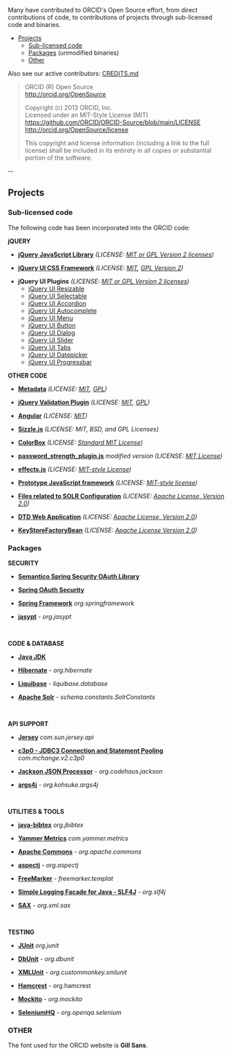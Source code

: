 Many have contributed to ORCID's Open Source effort, from direct contributions of code, to contributions of projects through sub-licensed code and binaries.

* [Projects](#Projects)
    * [Sub-licensed code](#sublicense)
    * [Packages](#package) (unmodified binaries)
    * [Other](#other)

Also see our active contributors: [CREDITS.md](https://github.com/ORCID/ORCID-Work-in-Progress/blob/master/CREDITS.md)

> ORCID (R) Open Source    
> http://orcid.org/OpenSource
>
> Copyright (c) 2013 ORCID, Inc.    
> Licensed under an MIT-Style License (MIT)    
> https://github.com/ORCID/ORCID-Source/blob/main/LICENSE
> http://orcid.org/OpenSource/license
> 
> This copyright and license information (including a link to the full license) shall be included in its entirety in all copies or substantial portion of  the software.

--
<a id="Projects"></a>
## Projects

<a id="sublicense"></a>
### Sub-licensed code

The following code has been incorporated into the ORCID code:

**jQUERY**
* **[jQuery JavaScript Library](http://jquery.com/)** _(LICENSE: [MIT or GPL Version 2 licenses](http://jquery.org/license))_

<!--jQuery is a fast, small, and feature-rich JavaScript library. It makes things like HTML document traversal and manipulation, event handling, animation, and Ajax much simpler with an easy-to-use API that works across a multitude of browsers. With a combination of versatility and extensbility, jQuery has changed the way that millions of people write JavaScript. <i>(List of plugins may not be exhaustive)</i>-->

* **[jQuery UI CSS Framework](http://docs.jquery.com/UI/Theming/API)** _(LICENSE: [MIT](http://www.opensource.org/licenses/mit-license.php), [GPL Version 2](http://www.gnu.org/licenses/gpl-2.0.html))_
    
<!--<br>a robust CSS Framework designed for building custom jQuery widgets.<br>-->

* **jQuery UI Plugins** _(LICENSE: [MIT or GPL Version 2 licenses](http://jquery.org/license))_
    * [jQuery UI Resizable](http://docs.jquery.com/UI/Resizable#theming)
    * [jQuery UI Selectable](http://docs.jquery.com/UI/Selectable#theming)
    * [jQuery UI Accordion](http://docs.jquery.com/UI/Accordion#theming)
    * [jQuery UI Autocomplete](http://docs.jquery.com/UI/Autocomplete#theming)
    * [jQuery UI Menu](http://docs.jquery.com/UI/Menu#theming)
    * [jQuery UI Button](http://docs.jquery.com/UI/Button#theming)
    * [jQuery UI Dialog](http://docs.jquery.com/UI/Dialog#theming)
    * [jQuery UI Slider](http://docs.jquery.com/UI/Slider#theming)
    * [jQuery UI Tabs](http://docs.jquery.com/UI/Tabs#theming)
    * [jQuery UI Datepicker](http://docs.jquery.com/UI/Datepicker#theming)
    * [jQuery UI Progressbar](http://docs.jquery.com/UI/Progressbar#theming)


<!--<br>The jQuery UI plugins use the jQuery UI CSS Framework to style its look and feel, including colors and background textures.<br>-->


**OTHER CODE**
* **[Metadata](http://docs.jquery.com/Plugins/Metadata)** _(LICENSE: [MIT](http://www.opensource.org/licenses/mit-license.php), [GPL](http://www.gnu.org/licenses/gpl.html))_

<!--<br>jQuery plugin for parsing metadata from elements<br>-->

* **[jQuery Validation Plugin](https://github.com/jzaefferer/jquery-validation)** _(LICENSE: [MIT](http://www.opensource.org/licenses/mit-license.php), [GPL](http://www.gnu.org/licenses/gpl.html))_

<!--<br>The jQuery Validation Plugin provides drop-in validation for your existing forms, while making all kinds of customizations to fit your application really easy.<br>-->

* **[Angular](https://github.com/angular/angular/blob/master/LICENSE)** _(LICENSE: [MIT](http://www.opensource.org/licenses/mit-license.php))_

<!--<br>Javascript frame work for building complex client applications.<br>-->

* **[Sizzle.js](http://sizzlejs.com/)** _(LICENSE: MIT, BSD, and GPL Licenses)_

<!--<br>A pure-JavaScript CSS selector engine designed to be easily dropped in to a host library.<br>-->

* **[ColorBox](http://www.jacklmoore.com/colorbox)** _(LICENSE: [Standard MIT License](http://www.opensource.org/licenses/mit-license.php))_

<!--<br>a lightweight, customizable lightbox plugin for jQuery<br>-->

* **[password_strength_plugin.js](www.mypocket-technologies.com)** *modified version* _(LICENSE: [MIT License](https://github.com/ORCID/ORCID-Work-in-Progress/blob/master/orcid-frontend-web/src/main/webapp/static/javascript/plugins.js))_

<!--<br>Password Strength Meter is a jQuery plug-in provide you smart algorithm to detect a password strength. Based on [Firas Kassem orginal plugin](http://phiras.wordpress.com/2007/04/08/password-strength-meter-a-jquery-plugin/)<br>-->

* **[effects.js](http://script.aculo.us)** _(LICENSE: [MIT-style License](http://madrobby.github.com/scriptaculous/license/))_

<!--<br>User interface effects<br>-->

* **[Prototype JavaScript framework](http://www.prototypejs.org/)** _(LICENSE: [MIT-style license](http://prototypejs.org/license.html))_

<!--<br>Prototype takes the complexity out of client-side web programming. Built to solve real-world problems, it adds useful extensions to the browser scripting environment and provides elegant APIs around the clumsy interfaces of Ajax and the Document Object Model.<br>-->

* **[Files related to SOLR Configuration](http://wiki.apache.org/solr/#Installation_and_Configuration)** _(LICENSE: [Apache License, Version 2.0](http://www.apache.org/licenses/LICENSE-2.0))_

<!--<br>SolrTM is the popular, blazing fast open source enterprise search platform from the Apache LuceneTM project.<br>-->

* **[DTD Web Application](http://java.sun.com/dtd/web-app_2_3.dtd)** _(LICENSE: [Apache License, Version 2.0](http://www.apache.org/licenses/LICENSE-2.0))_

<!--<br>This is the XML DTD for the Servlet 2.3 deployment descriptor.<br>-->

* **[KeyStoreFactoryBean](http://static.springsource.org/spring-ws/sites/1.5/apidocs/org/springframework/ws/soap/security/support/KeyStoreFactoryBean.html)** _(LICENSE: [Apache License Version 2.0](http://static.springsource.org/spring-ws/sites/2.0/license.html))_

<!--<br>Spring factory bean for a [KeyStore](http://docs.oracle.com/javase/6/docs/api/java/security/KeyStore.html?is-external=true).<br>-->


<a id="package"></a>
### Packages 

**SECURITY**
* **[Semantico Spring Security OAuth Library](https://github.com/semantico/spring-security-oauth)** 

<!-- <br>This repository was forked the the main spring-security-oath project to allow us to support multiple redirect URLs. These changes have subsequently been incorporated into the core product and should be used in preference to this unless you are developing against the ORCID codebase.</i> | **[Apache License V2.0](https://github.com/semantico/spring-security-oauth/blob/master/license.txt) -->

* **[Spring OAuth Security](http://static.springsource.org/spring-security/oauth/)**<i></i>

<!-- <br>This project provides support for using Spring Security with OAuth (1a) and OAuth2. It provides features for implementing both consumers and providers of these protocols using standard Spring and Spring Security programming models and configuration idioms. | **[Apache License V 2.0](https://github.com/SpringSource/spring-security-oauth/blob/master/license.txt)** -->

* **[Spring Framework](http://www.springsource.org/spring-framework)** <i>org.springframework</i> 

<!--<br>The Spring Framework provides a comprehensive programming and configuration model for modern Java-based enterprise applications - on any kind of deployment platform. A key element of Spring is infrastructural support at the application level: Spring focuses on the "plumbing" of enterprise applications so that teams can focus on application-level business logic, without unnecessary ties to specific deployment environments. | **[Apache License 2.0](http://www.apache.org/licenses/LICENSE-2.0)** |-->

* **[jasypt](http://www.jasypt.org/)** - <i>org.jasypt</i> 

<!--<br>Jasypt is a java library which allows the developer to add basic encryption capabilities to his/her projects with minimum effort, and without the need of having deep knowledge on how cryptography works. | **[]()** |-->
<br>

**CODE & DATABASE**
* **[Java JDK](http://docs.oracle.com/javase/7/docs/)** 

<!--<br>Java Platform, Standard Edition (Java SE) lets you develop and deploy Java applications on desktops and servers, as well as in today's demanding embedded environments. Java offers the rich user interface, performance, versatility, portability, and security that today’s applications require. Java Platform, Enterprise Edition (Java EE) 6 is the industry standard for enterprise Java computing.   | **[Oracle Binary Code License Agreement for the Java SE Platform Products and JavaFX ](http://www.oracle.com/technetwork/java/javase/terms/license/index.html)** |-->

* **[Hibernate](http://www.hibernate.org/)** - <i>org.hibernate</i>

<!--<br>Hibernate is a collection of related projects enabling developers to utilize POJO-style domain models in their applications in ways extending well beyond Object/Relational Mapping. | **[]()** |-->

* **[Liquibase](http://www.liquibase.org/)** - <i>liquibase.database</i>

<!--<br>Liquibase is an open source (Apache 2.0 Licensed), database-independent library for tracking, managing and applying database changes. It is built on a simple premise: All database changes are stored in a human readable yet trackable form and checked into source control. | **[Apache License 2.0](http://www.apache.org/licenses/LICENSE-2.0.html)** |-->

* **[Apache Solr](http://lucene.apache.org/solr/)** - <i>schema.constants.SolrConstants</i> 

<!--<br>SolrTM is the popular, blazing fast open source enterprise search platform from the Apache LuceneTM project. Its major features include powerful full-text search, hit highlighting, faceted search, near real-time indexing, dynamic clustering, database integration, rich document (e.g., Word, PDF) handling, and geospatial search. Solr is highly reliable, scalable and fault tolerant, providing distributed indexing, replication and load-balanced querying, automated failover and recovery, centralized configuration and more. Solr powers the search and navigation features of many of the world's largest internet sites. | **[]()** |-->
<br>

**API SUPPORT**
* **[Jersey](http://jersey.java.net/)** <i>com.sun.jersey.api</i>

<!--<br>Jersey is the open source, production quality, JAX-RS (JSR 311) Reference Implementation for building RESTful Web services, with an API for developers to extend Jersey to suit their needs. | **[CDDL, Version 1.1](http://glassfish.java.net/public/CDDL+GPL_1_1.html)** |-->

* **[c3p0 - JDBC3 Connection and Statement Pooling](http://www.mchange.com/projects/c3p0/)** <i>com.mchange.v2.c3p0</i>

<!--<br>c3p0 is an easy-to-use library for making traditional JDBC drivers "enterprise-ready" by augmenting them with functionality defined by the jdbc3 spec and the optional extensions to jdbc2. | **[Lesser GNU Public License (LGPL)](http://www.gnu.org/copyleft/lesser.html)** |-->

* **[Jackson JSON Processor](http://wiki.fasterxml.com/JacksonHome)** - <i>org.codehaus.jackson</i>

<!--<br>Inspired by the quality and variety of XML tooling available for the Java platform (StAX, JAXB, etc.), the Jackson is a multi-purpose Java library for processing JSON data format. Jackson aims to be the best possible combination of fast, correct, lightweight, and ergonomic for developers. | **[Apache License (AL) 2.0](http://www.apache.org/licenses/LICENSE-2.0)** |-->

* **[args4j](http://args4j.kohsuke.org/)** - <i>org.kohsuke.args4j</i>

<!--<br>args4j is a small Java class library that makes it easy to parse command line options/arguments in your CUI application. | **[]()** |-->
<br>

**UTILITIES & TOOLS**
* **[java-bibtex](http://code.google.com/p/java-bibtex/)** <i>org.jbibtex</i>

<!--<br>Java BibTeX Parser and Formatter. | **[BSD 3](http://opensource.org/licenses/BSD-3-Clause)** |-->

* **[Yammer Metrics](http://metrics.codahale.com/)** <i>com.yammer.metrics</i>

<!--<br>Developed by Yammer to instrument their JVM-based backend services, Metrics provides a powerful toolkit of ways to measure the behavior of critical components in your production environment. | **[Apache License 2.0](http://www.apache.org/licenses/LICENSE-2.0.html)** |-->

* **[Apache Commons](http://commons.apache.org/)** - <i>org.apache.commons</i>

<!--<br>The Commons Proper is dedicated to one principal goal: creating and maintaining reusable Java components. The Commons Proper is a place for collaboration and sharing, where developers from throughout the Apache community can work together on projects to be shared by the Apache projects and Apache users. | **[Apache License 2.0](http://www.apache.org/licenses/LICENSE-2.0.html)** |-->

* **[aspectj](http://eclipse.org/aspectj/)** - <i>org.aspectj</i>

<!--<br> An extension to the Java(tm) programming language that enables clean modularization of crosscutting concerns, such as error checking and handling, synchronization, context-sensitive behavior, performance optimizations, monitoring and logging, debugging support, and multi-object protocols. | **[Eclipse Public License](http://www.eclipse.org/org/documents/epl-v10.php)** |-->

* **[FreeMarker](http://freemarker.sourceforge.net/)** - <i>freemarker.templat</i>

<!--<br>FreeMarker is a "template engine"; a generic tool to generate text output (anything from HTML to autogenerated source code) based on templates. It's a Java package, a class library for Java programmers. It's not an application for end-users in itself, but something that programmers can embed into their products. | **[]()** |-->

* **[Simple Logging Facade for Java - SLF4J](http://www.slf4j.org/)** - <i>org.slf4j</i>

<!--<br>The Simple Logging Facade for Java or (SLF4J) serves as a simple facade or abstraction for various logging frameworks, e.g. java.util.logging, log4j and logback, allowing the end user to plug in the desired logging framework at deployment time. | **[]()** |-->

* **[SAX](http://www.saxproject.org/)** - <i>org.xml.sax</i>

<!--<br>SAX is the Simple API for XML, originally a Java-only API. SAX was the first widely adopted API for XML in Java, and is a “de facto” standard. The current version is SAX 2.0.1, and there are versions for several programming language environments other than Java. | **[]()** |-->
<br>

**TESTING**
* **[JUnit](http://en.wikipedia.org/wiki/JUnit)** <i>org.junit</i>

<!--<br>JUnit is a unit testing framework for the Java programming language. | **[Common Public License (CPL)](http://opensource.org/licenses/cpl1.0.php)** |-->

* **[DbUnit](http://www.dbunit.org/)** - <i>org.dbunit</i>

<!--<br>DbUnit is a JUnit extension (also usable with Ant) targeted at database-driven projects that, among other things, puts your database into a known state between test runs. This is an excellent way to avoid the myriad of problems that can occur when one test case corrupts the database and causes subsequent tests to fail or exacerbate the damage. | **[]()** |-->

* **[XMLUnit](http://xmlunit.sourceforge.net/api/overview-summary.html)** - <i>org.custommonkey.xmlunit</i>

<!--<br>XMLUnit provides extensions to the JUnit framework to allow assertions to be made about XML content. | **[]()** |-->

* **[Hamcrest](http://hamcrest.org/)** - </i>org.hamcrest</i>

<!--<br>Hamcrest is a framework for creating matchers ('Hamcrest' is an anagram of 'matchers'), allowing match rules to be defined declaratively. These matchers have uses in unit testing frameworks such as JUnit [2] and jMock. | **[]()** |-->

* **[Mockito](http://code.google.com/p/mockito/)** - <i>org.mockito</i>

<!--<br>Mockito is a mocking framework that tastes really good. It lets you write beautiful tests with clean & simple API. Mockito doesn't give you hangover because the tests are very readable and they produce clean verification errors. Read more about features & motivations. | **[]()** |-->

* **[SeleniumHQ](http://docs.seleniumhq.org/)** - <i>org.openqa.selenium</i>

<!--<br>Selenium automates browsers. That's it. What you do with that power is entirely up to you. Primarily it is for automating web applications for testing purposes, but is certainly not limited to just that. Boring web-based administration tasks can (and should!) also be automated as well. | **[]()** |-->

<a id="other"></a>
### OTHER

The font used for the ORCID website is **Gill Sans**.


